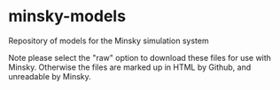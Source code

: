 # minsky-models
Repository of models for the Minsky simulation system

Note please select the "raw" option to download these files for use with Minsky. Otherwise the files are marked up in HTML by Github, and unreadable by Minsky.
